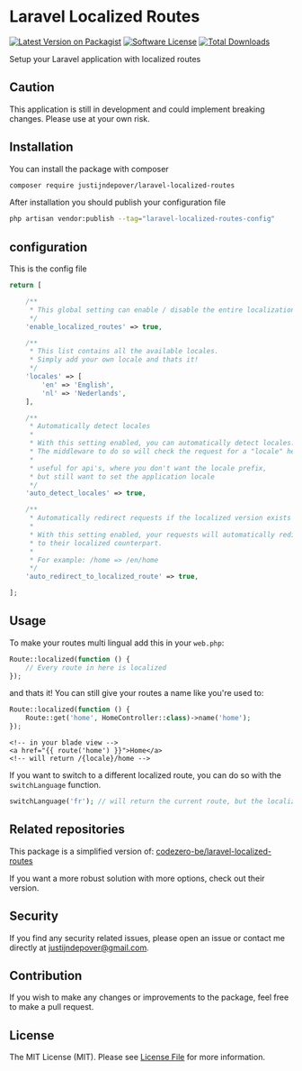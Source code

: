 # Laravel Localized Routes

[![Latest Version on Packagist](https://img.shields.io/packagist/v/justijndepover/laravel-localized-routes.svg?style=flat-square)](https://packagist.org/packages/justijndepover/laravel-localized-routes)
[![Software License](https://img.shields.io/badge/license-MIT-brightgreen.svg?style=flat-square)](LICENSE.md)
[![Total Downloads](https://img.shields.io/packagist/dt/justijndepover/laravel-localized-routes.svg?style=flat-square)](https://packagist.org/packages/justijndepover/laravel-localized-routes)

Setup your Laravel application with localized routes

## Caution

This application is still in development and could implement breaking changes. Please use at your own risk.

## Installation

You can install the package with composer

```sh
composer require justijndepover/laravel-localized-routes
```

After installation you should publish your configuration file

```sh
php artisan vendor:publish --tag="laravel-localized-routes-config"
```

## configuration

This is the config file

```php
return [

    /**
     * This global setting can enable / disable the entire localization package.
     */
    'enable_localized_routes' => true,

    /**
     * This list contains all the available locales.
     * Simply add your own locale and thats it!
     */
    'locales' => [
        'en' => 'English',
        'nl' => 'Nederlands',
    ],

    /**
     * Automatically detect locales
     *
     * With this setting enabled, you can automatically detect locales.
     * The middleware to do so will check the request for a "locale" header
     *
     * useful for api's, where you don't want the locale prefix,
     * but still want to set the application locale
     */
    'auto_detect_locales' => true,

    /**
     * Automatically redirect requests if the localized version exists
     *
     * With this setting enabled, your requests will automatically redirect
     * to their localized counterpart.
     *
     * For example: /home => /en/home
     */
    'auto_redirect_to_localized_route' => true,

];
```

## Usage

To make your routes multi lingual add this in your `web.php`:
```php
Route::localized(function () {
    // Every route in here is localized
});
```

and thats it! You can still give your routes a name like you're used to:
```php
Route::localized(function () {
    Route::get('home', HomeController::class)->name('home');
});
```

```blade.php
<!-- in your blade view -->
<a href="{{ route('home') }}">Home</a>
<!-- will return /{locale}/home -->
```

If you want to switch to a different localized route, you can do so with the `switchLanguage` function.
```php
switchLanguage('fr'); // will return the current route, but the localized part is substituted with the new language
```

## Related repositories
This package is a simplified version of: [codezero-be/laravel-localized-routes](https://github.com/codezero-be/laravel-localized-routes)

If you want a more robust solution with more options, check out their version.

## Security

If you find any security related issues, please open an issue or contact me directly at [justijndepover@gmail.com](justijndepover@gmail.com).

## Contribution

If you wish to make any changes or improvements to the package, feel free to make a pull request.

## License

The MIT License (MIT). Please see [License File](LICENSE.md) for more information.

